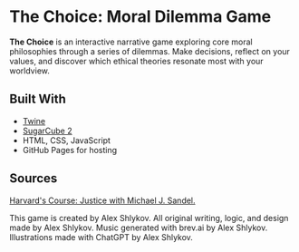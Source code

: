 # The Choice: Moral Dilemma Game

**The Choice** is an interactive narrative game exploring core moral philosophies through a series of dilemmas. Make decisions, reflect on your values, and discover which ethical theories resonate most with your worldview.

## Built With

- [Twine](https://twinery.org/)
- [SugarCube 2](https://www.motoslave.net/sugarcube/)
- HTML, CSS, JavaScript
- GitHub Pages for hosting

## Sources
[Harvard's Course: Justice with Michael J. Sandel.](https://sandel.scholars.harvard.edu/justice)

This game is created by Alex Shlykov.
All original writing, logic, and design made by Alex Shlykov.
Music generated with brev.ai by Alex Shlykov.
Illustrations made with ChatGPT by Alex Shlykov.
